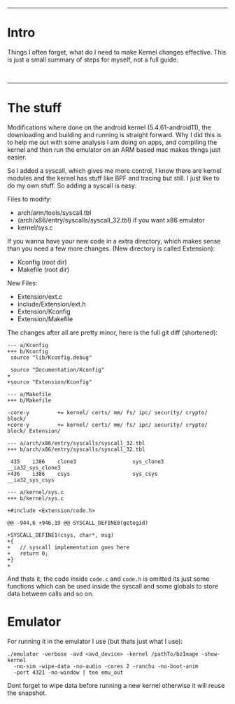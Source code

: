 ___
# Intro

Things I often forget, what do I need to make Kernel changes effective. This
is just a small summary of steps for myself, not a full guide.

<br/>

___
# The stuff

Modifications where done on the android kernel (5.4.61-android11), the downloading
and building and running is straight forward. Why I did this is to help me out
with some analysis I am doing on apps, and compiling the kernel and then run
the emulator on an ARM based mac makes things just easier.

So I added a syscall, which gives me more control, I know there are kernel
modules and the kernel has stuff like BPF and tracing but still. I just like
to do my own stuff. So adding a syscall is easy:

Files to modify:
* arch/arm/tools/syscall.tbl 
* (arch/x86/entry/syscalls/syscall_32.tbl) if you want x86 emulator
* kernel/sys.c

If you wanna have your new code in a extra directory, which makes sense than
you need a few more changes. (New directory is called Extension):
* Kconfig (root dir)
* Makefile (root dir)

New Files:
* Extension/ext.c
* include/Extension/ext.h
* Extension/Kconfig
* Extension/Makefile


The changes after all are pretty minor, here is the full git diff (shortened):
```
--- a/Kconfig
+++ b/Kconfig
 source "lib/Kconfig.debug"
 
 source "Documentation/Kconfig"
+
+source "Extension/Kconfig"

--- a/Makefile
+++ b/Makefile
 
-core-y         += kernel/ certs/ mm/ fs/ ipc/ security/ crypto/ block/
+core-y         += kernel/ certs/ mm/ fs/ ipc/ security/ crypto/ block/ Extension/

--- a/arch/x86/entry/syscalls/syscall_32.tbl
+++ b/arch/x86/entry/syscalls/syscall_32.tbl

 435    i386    clone3                  sys_clone3                      __ia32_sys_clone3
+436    i386    csys                    sys_csys                        __ia32_sys_csys

--- a/kernel/sys.c
+++ b/kernel/sys.c

+#include <Extension/code.h>
 
@@ -944,6 +946,19 @@ SYSCALL_DEFINE0(getegid)
 
+SYSCALL_DEFINE1(csys, char*, msg)
+{
+   // syscall implementation goes here
+   return 0;
+}
+
```

And thats it, the code inside `code.c` and `code.h` is omitted its just some
functions which can be used inside the syscall and some globals to store data
between calls and so on.

# Emulator

For running it in the emulator I use (but thats just what I use):
```
./emulator -verbose -avd <avd_device> -kernel /pathTo/bzImage -show-kernel
  -no-sim -wipe-data -no-audio -cores 2 -ranchu -no-boot-anim
  -port 4321 -no-window | tee emu_out
```

Dont forget to wipe data before running a new kernel otherwise it will reuse
the snapshot.

